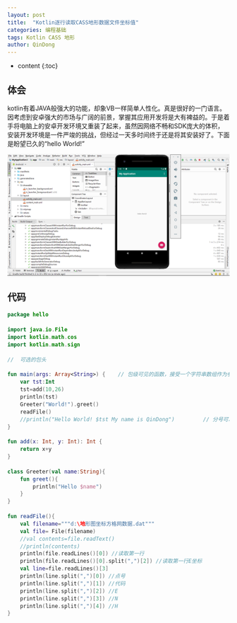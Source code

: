 ```yaml
---
layout: post
title:  "Kotlin逐行读取CASS地形数据文件坐标值"
categories: 编程基础
tags: Kotlin CASS 地形
author: QinDong
---
```


* content
{:toc}

## 体会
kotlin有着JAVA般强大的功能，却象VB一样简单人性化。真是很好的一门语言。因考虑到安卓强大的市场与广阔的前景，掌握其应用开发将是大有裨益的。于是着手将电脑上的安卓开发环境又重装了起来，虽然因网络不畅和SDK庞大的体积，安装开发环境是一件严竣的挑战，但经过一天多时间终于还是将其安装好了。下面是盼望已久的“hello World!”

![](/img/2019/201909070201.jpg)

## 代码

``` kotlin
package hello
 
import java.io.File
import kotlin.math.cos
import kotlin.math.sign
 
//  可选的包头
 
fun main(args: Array<String>) {    // 包级可见的函数，接受一个字符串数组作为参数
    var tst:Int
    tst=add(10,26)
    println(tst)
    Greeter("World!").greet()
    readFile()
    //println("Hello World! $tst My name is QinDong")         // 分号可以省略
}
 
fun add(x: Int, y: Int): Int {
    return x+y
}
 
class Greeter(val name:String){
    fun greet(){
        println("Hello $name")
    }
}
 
fun readFile(){
    val filename="""d:\地形图坐标方格网数据.dat"""
    val file= File(filename)
    //val contents=file.readText()
    //println(contents)
    println(file.readLines()[0]) //读取第一行
    println(file.readLines()[0].split(",")[2]) //读取第一行E坐标
    val line=file.readLines()[3]
    println(line.split(",")[0]) //点号
    println(line.split(",")[1]) //代码
    println(line.split(",")[2]) //E
    println(line.split(",")[3]) //N
    println(line.split(",")[4]) //H
}
```